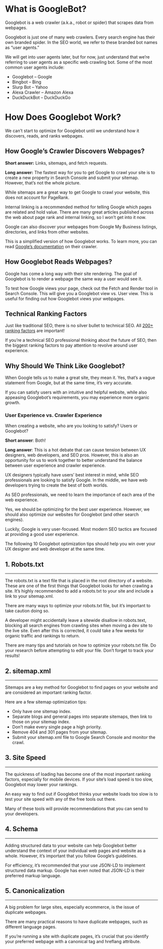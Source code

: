 # What is GoogleBot?

Googlebot is a web crawler (a.k.a., robot or spider) that scrapes data from webpages.

Googlebot is just one of many web crawlers. Every search engine has their own branded spider. In the SEO world, we refer to these branded bot names as “user agents.”

We will get into user agents later, but for now, just understand that we’re referring to user agents as a specific web crawling bot. Some of the most common user agents include:

* Googlebot – Google
* Bingbot – Bing
* Slurp Bot – Yahoo
* Alexa Crawler – Amazon Alexa
* DuckDuckBot – DuckDuckGo

# How Does Googlebot Work?

We can’t start to optimize for Googlebot until we understand how it discovers, reads, and ranks webpages.

## How Google’s Crawler Discovers Webpages?
**Short answer:** Links, sitemaps, and fetch requests.
<br>

**Long answer:** The fastest way for you to get Google to crawl your site is to create a new property in Search Console and submit your sitemap. However, that’s not the whole picture.

While sitemaps are a great way to get Google to crawl your website, this does not account for PageRank.

Internal linking is a recommended method for telling Google which pages are related and hold value. There are many great articles published across the web about page rank and internal linking, so I won’t get into it now.

Google can also discover your webpages from Google My Business listings, directories, and links from other websites.

This is a simplified version of how Googlebot works. To learn more, you can read [Google’s documentation](https://support.google.com/webmasters/answer/70897?hl=en) on their crawler.

## How Googlebot Reads Webpages?
Google has come a long way with their site rendering. The goal of Googlebot is to render a webpage the same way a user would see it.

To test how Google views your page, check out the Fetch and Render tool in Search Console. This will give you a Googlebot view vs. User view. This is useful for finding out how Googlebot views your webpages.

## Technical Ranking Factors
Just like traditional SEO, there is no silver bullet to technical SEO. All [200+ ranking factors](https://www.searchenginejournal.com/google-200-ranking-factors-facts/265085/) are important!

If you’re a technical SEO professional thinking about the future of SEO, then the biggest ranking factors to pay attention to revolve around user experience.

## Why Should We Think Like Googlebot?
When Google tells us to make a great site, they mean it. Yes, that’s a vague statement from Google, but at the same time, it’s very accurate.

If you can satisfy users with an intuitive and helpful website, while also appeasing Googlebot’s requirements, you may experience more organic growth.

### User Experience vs. Crawler Experience
When creating a website, who are you looking to satisfy? Users or Googlebot?

**Short answer**: Both!
<br>

**Long answer**: This is a hot debate that can cause tension between UX designers, web developers, and SEO pros. However, this is also an opportunity for us to work together to better understand the balance between user experience and crawler experience.

UX designers typically have users’ best interest in mind, while SEO professionals are looking to satisfy Google. In the middle, we have web developers trying to create the best of both worlds.

As SEO professionals, we need to learn the importance of each area of the web experience.

Yes, we should be optimizing for the best user experience. However, we should also optimize our websites for Googlebot (and other search engines).

Luckily, Google is very user-focused. Most modern SEO tactics are focused at providing a good user experience.

The following 10 Googlebot optimization tips should help you win over your UX designer and web developer at the same time.

## 1. Robots.txt
<hr>
The robots.txt is a text file that is placed in the root directory of a website. These are one of the first things that Googlebot looks for when crawling a site. It’s highly recommended to add a robots.txt to your site and include a link to your sitemap.xml.

There are many ways to optimize your robots.txt file, but it’s important to take caution doing so.

A developer might accidentally leave a sitewide disallow in robots.text, blocking all search engines from crawling sites when moving a dev site to the live site. Even after this is corrected, it could take a few weeks for organic traffic and rankings to return.

There are many tips and tutorials on how to optimize your robots.txt file. Do your research before attempting to edit your file. Don’t forget to track your results!

## 2. sitemap.xml
<hr>
Sitemaps are a key method for Googlebot to find pages on your website and are considered an important ranking factor.

Here are a few sitemap optimization tips:

* Only have one sitemap index.
* Separate blogs and general pages into separate sitemaps, then link to those on your sitemap index.
* Don’t make every single page a high priority.
* Remove 404 and 301 pages from your sitemap.
* Submit your sitemap.xml file to Google Search Console and monitor the crawl.

## 3. Site Speed
<hr>
The quickness of loading has become one of the most important ranking factors, especially for mobile devices. If your site’s load speed is too slow, Googlebot may lower your rankings.

An easy way to find out if Googlebot thinks your website loads too slow is to test your site speed with any of the free tools out there.

Many of these tools will provide recommendations that you can send to your developers.

## 4. Schema
<hr>
Adding structured data to your website can help Googlebot better understand the context of your individual web pages and website as a whole. However, it’s important that you follow Google’s guidelines.

For efficiency, it’s recommended that your use JSON-LD to implement structured data markup. Google has even noted that JSON-LD is their preferred markup language.

## 5. Canonicalization
<hr>
A big problem for large sites, especially ecommerce, is the issue of duplicate webpages.

There are many practical reasons to have duplicate webpages, such as different language pages.

If you’re running a site with duplicate pages, it’s crucial that you identify your preferred webpage with a canonical tag and hreflang attribute.

